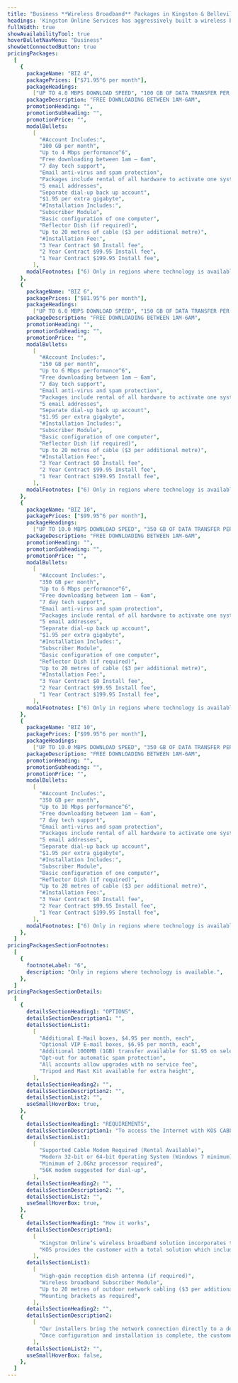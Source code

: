 ```yaml
---
title: "Business **Wireless Broadband** Packages in Kingston & Belleville, Ontario"
headings: 'Kingston Online Services has aggressively built a wireless broadband network in Southeastern Ontario to accommodate the needs of our rural customers. <Link href="/coverage">Click here for our coverage area</Link>.'
fullWidth: true
showAvailabilityTool: true
hoverBulletNavMenu: "Business"
showGetConnectedButton: true
pricingPackages:
  [
    {
      packageName: "BIZ 4",
      packagePrices: ["$71.95^6 per month"],
      packageHeadings:
        ["UP TO 4.0 MBPS DOWNLOAD SPEED", "100 GB OF DATA TRANSFER PER MONTH"],
      packageDescription: "FREE DOWNLOADING BETWEEN 1AM-6AM",
      promotionHeading: "",
      promotionSubheading: "",
      promotionPrice: "",
      modalBullets:
        [
          "#Account Includes:",
          "100 GB per month",
          "Up to 4 Mbps performance^6",
          "Free downloading between 1am – 6am",
          "7 day tech support",
          "Email anti-virus and spam protection",
          "Packages include rental of all hardware to activate one system",
          "5 email addresses",
          "Separate dial-up back up account",
          "$1.95 per extra gigabyte",
          "#Installation Includes:",
          "Subscriber Module",
          "Basic configuration of one computer",
          "Reflector Dish (if required)",
          "Up to 20 metres of cable ($3 per additional metre)",
          "#Installation Fee:",
          "3 Year Contract $0 Install fee",
          "2 Year Contract $99.95 Install fee",
          "1 Year Contract $199.95 Install fee",
        ],
      modalFootnotes: ["6) Only in regions where technology is available"],
    },
    {
      packageName: "BIZ 6",
      packagePrices: ["$81.95^6 per month"],
      packageHeadings:
        ["UP TO 6.0 MBPS DOWNLOAD SPEED", "150 GB OF DATA TRANSFER PER MONTH"],
      packageDescription: "FREE DOWNLOADING BETWEEN 1AM-6AM",
      promotionHeading: "",
      promotionSubheading: "",
      promotionPrice: "",
      modalBullets:
        [
          "#Account Includes:",
          "150 GB per month",
          "Up to 6 Mbps performance^6",
          "Free downloading between 1am – 6am",
          "7 day tech support",
          "Email anti-virus and spam protection",
          "Packages include rental of all hardware to activate one system",
          "5 email addresses",
          "Separate dial-up back up account",
          "$1.95 per extra gigabyte",
          "#Installation Includes:",
          "Subscriber Module",
          "Basic configuration of one computer",
          "Reflector Dish (if required)",
          "Up to 20 metres of cable ($3 per additional metre)",
          "#Installation Fee:",
          "3 Year Contract $0 Install fee",
          "2 Year Contract $99.95 Install fee",
          "1 Year Contract $199.95 Install fee",
        ],
      modalFootnotes: ["6) Only in regions where technology is available"],
    },
    {
      packageName: "BIZ 10",
      packagePrices: ["$99.95^6 per month"],
      packageHeadings:
        ["UP TO 10.0 MBPS DOWNLOAD SPEED", "350 GB OF DATA TRANSFER PER MONTH"],
      packageDescription: "FREE DOWNLOADING BETWEEN 1AM-6AM",
      promotionHeading: "",
      promotionSubheading: "",
      promotionPrice: "",
      modalBullets:
        [
          "#Account Includes:",
          "350 GB per month",
          "Up to 6 Mbps performance^6",
          "Free downloading between 1am – 6am",
          "7 day tech support",
          "Email anti-virus and spam protection",
          "Packages include rental of all hardware to activate one system",
          "5 email addresses",
          "Separate dial-up back up account",
          "$1.95 per extra gigabyte",
          "#Installation Includes:",
          "Subscriber Module",
          "Basic configuration of one computer",
          "Reflector Dish (if required)",
          "Up to 20 metres of cable ($3 per additional metre)",
          "#Installation Fee:",
          "3 Year Contract $0 Install fee",
          "2 Year Contract $99.95 Install fee",
          "1 Year Contract $199.95 Install fee",
        ],
      modalFootnotes: ["6) Only in regions where technology is available"],
    },
    {
      packageName: "BIZ 10",
      packagePrices: ["$99.95^6 per month"],
      packageHeadings:
        ["UP TO 10.0 MBPS DOWNLOAD SPEED", "350 GB OF DATA TRANSFER PER MONTH"],
      packageDescription: "FREE DOWNLOADING BETWEEN 1AM-6AM",
      promotionHeading: "",
      promotionSubheading: "",
      promotionPrice: "",
      modalBullets:
        [
          "#Account Includes:",
          "350 GB per month",
          "Up to 10 Mbps performance^6",
          "Free downloading between 1am – 6am",
          "7 day tech support",
          "Email anti-virus and spam protection",
          "Packages include rental of all hardware to activate one system",
          "5 email addresses",
          "Separate dial-up back up account",
          "$1.95 per extra gigabyte",
          "#Installation Includes:",
          "Subscriber Module",
          "Basic configuration of one computer",
          "Reflector Dish (if required)",
          "Up to 20 metres of cable ($3 per additional metre)",
          "#Installation Fee:",
          "3 Year Contract $0 Install fee",
          "2 Year Contract $99.95 Install fee",
          "1 Year Contract $199.95 Install fee",
        ],
      modalFootnotes: ["6) Only in regions where technology is available"],
    },
  ]
pricingPackagesSectionFootnotes:
  [
    {
      footnoteLabel: "6",
      description: "Only in regions where technology is available.",
    },
  ]
pricingPackagesSectionDetails:
  [
    {
      detailsSectionHeading1: "OPTIONS",
      detailsSectionDescription1: "",
      detailsSectionList1:
        [
          "Additional E-Mail boxes, $4.95 per month, each",
          "Optional VIP E-mail boxes, $6.95 per month, each",
          "Additional 1000MB (1GB) transfer available for $1.95 on select services",
          "Opt-out for automatic spam protection",
          "All accounts allow upgrades with no service fee",
          "Tripod and Mast Kit available for extra height",
        ],
      detailsSectionHeading2: "",
      detailsSectionDescription2: "",
      detailsSectionList2: "",
      useSmallHoverBox: true,
    },
    {
      detailsSectionHeading1: "REQUIREMENTS",
      detailsSectionDescription1: "To access the Internet with KOS CABLE, you will need:",
      detailsSectionList1:
        [
          "Supported Cable Modem Required (Rental Available)",
          "Modern 32-bit or 64-bit Operating System (Windows 7 minimum)",
          "Minimum of 2.0Ghz processor required",
          "56K modem suggested for dial-up",
        ],
      detailsSectionHeading2: "",
      detailsSectionDescription2: "",
      detailsSectionList2: "",
      useSmallHoverBox: true,
    },
    {
      detailsSectionHeading1: "How it works",
      detailsSectionDescription1:
        [
          "Kingston Online’s wireless broadband solution incorporates towers which are supplied Internet transit via high-speed backhaul routers to our central network. None of our solution uses high-latency satellite transit or high speed DSL solutions designed for low priority retail markets as in the case of some market competitors. KOS Broadband Wireless is Internet access done right.",
          "KOS provides the customer with a total solution which includes the hardware required for the service and an installation component that takes the guesswork out of the process. KOS installs the following for each customer:",
        ],
      detailsSectionList1:
        [
          "High-gain reception dish antenna (if required)",
          "Wireless broadband Subscriber Module",
          "Up to 20 metres of outdoor network cabling ($3 per additional metre)",
          "Mounting brackets as required",
        ],
      detailsSectionHeading2: "",
      detailsSectionDescription2:
        [
          "Our installers bring the network connection directly to a designated demarc position in your home or business, just as the phone company does with its service. The customer then will be required to make available a computer to test with and configure.",
          "Once configuration and installation is complete, the customer will be able to receive signal from one of KOS’ towers and access the Internet as if they were using it over a high speed line of some other sort. Latency should be under 50ms in most cases, which is suitable for online gaming, voice over IP and other applications that require low latency.",
        ],
      detailsSectionList2: "",
      useSmallHoverBox: false,
    },
  ]
---
```

